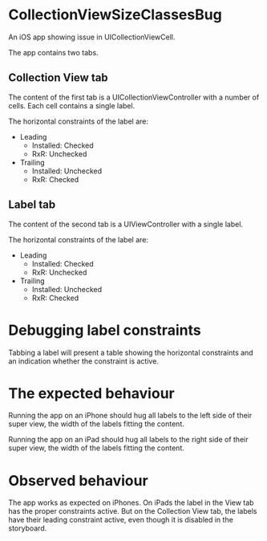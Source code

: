 # CollectionViewSizeClassesBug
An iOS app showing issue in UICollectionViewCell.

The app contains two tabs.

## Collection View tab
The content of the first tab is a UICollectionViewController with a number of cells. Each cell contains a single label.

The horizontal constraints of the label are:
* Leading
  * Installed: Checked
  * RxR: Unchecked
* Trailing
  * Installed: Unchecked
  * RxR: Checked

## Label tab
The content of the second tab is a UIViewController with a single label.

The horizontal constraints of the label are:
* Leading
  * Installed: Checked
  * RxR: Unchecked
* Trailing
  * Installed: Unchecked
  * RxR: Checked


# Debugging label constraints

Tabbing a label will present a table showing the horizontal constraints and an indication whether the constraint is active.

# The expected behaviour
Running the app on an iPhone should hug all labels to the left side of their super view, the width of the labels fitting the content.

Running the app on an iPad should hug all labels to the right side of their super view, the width of the labels fitting the content.


# Observed behaviour

The app works as expected on iPhones. On iPads the label in the View tab has the proper constraints active. But on the Collection View tab, the labels have their leading constraint active, even though it is disabled in the storyboard.